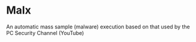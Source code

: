 # Malx
An automatic mass sample (malware) execution based on that used by the PC Security Channel (YouTube)
